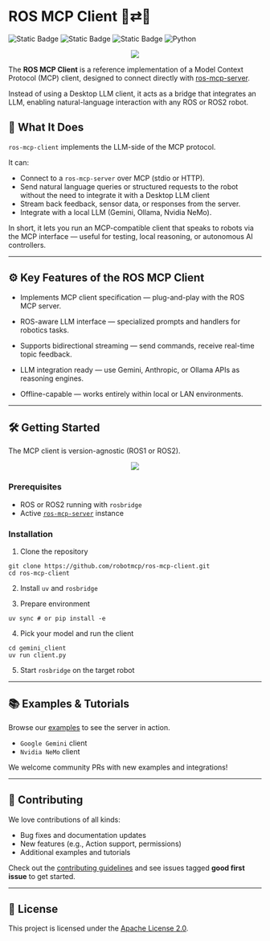 # ROS MCP Client 🧠⇄🤖

![Static Badge](https://img.shields.io/badge/ROS-Available-green)
![Static Badge](https://img.shields.io/badge/ROS2-Available-green)
![Static Badge](https://img.shields.io/badge/License-Apache%202.0-blue)
![Python](https://img.shields.io/badge/python-3.10%2B-blue)

<p align="center">
  <img src="https://github.com/robotmcp/ros-mcp-server/blob/main/docs/images/framework.png"/>
</p>

The **ROS MCP Client** is a reference implementation of a Model Context Protocol (MCP) client, designed to connect directly with [ros-mcp-server](https://github.com/robotmcp/ros-mcp-server/).

Instead of using a Desktop LLM client, it acts as a bridge that integrates an LLM, enabling natural-language interaction with any ROS or ROS2 robot.

## 🧠 What It Does

`ros-mcp-client` implements the LLM-side of the MCP protocol.

It can:
- Connect to a `ros-mcp-server` over MCP (stdio or HTTP).
- Send natural language queries or structured requests to the robot without the need to integrate it with a Desktop LLM client
- Stream back feedback, sensor data, or responses from the server.
- Integrate with a local LLM (Gemini, Ollama, Nvidia NeMo).

In short, it lets you run an MCP-compatible client that speaks to robots via the MCP interface — useful for testing, local reasoning, or autonomous AI controllers.

---

## ⚙️ Key Features of the ROS MCP Client

- Implements MCP client specification — plug-and-play with the ROS MCP server.

- ROS-aware LLM interface — specialized prompts and handlers for robotics tasks.

- Supports bidirectional streaming — send commands, receive real-time topic feedback.

- LLM integration ready — use Gemini, Anthropic, or Ollama APIs as reasoning engines.

- Offline-capable — works entirely within local or LAN environments.

---

## 

## 🛠 Getting Started  

The MCP client is version-agnostic (ROS1 or ROS2).  

<p align="center">
  <img src="https://github.com/robotmcp/ros-mcp-server/blob/main/docs/images/MCP_topology.png"/>
</p>  

### Prerequisites

- ROS or ROS2 running with `rosbridge`
- Active [`ros-mcp-server`](https://github.com/robotmcp/ros-mcp-server) instance

### Installation  

1. Clone the repository  
```
git clone https://github.com/robotmcp/ros-mcp-client.git
cd ros-mcp-client
```

2. Install `uv` and `rosbridge`  

3. Prepare environment
```
uv sync # or pip install -e
```

4. Pick your model and run the client
```
cd gemini_client
uv run client.py
```

5. Start `rosbridge` on the target robot  

---

## 📚 Examples & Tutorials  

Browse our [examples](examples) to see the server in action. 
- `Google Gemini` client
- `Nvidia NeMo` client

We welcome community PRs with new examples and integrations!  

---

## 🤝 Contributing  

We love contributions of all kinds:  
- Bug fixes and documentation updates  
- New features (e.g., Action support, permissions)  
- Additional examples and tutorials  

Check out the [contributing guidelines](docs/contributing.md) and see issues tagged **good first issue** to get started.  

---

## 📜 License  


This project is licensed under the [Apache License 2.0](LICENSE).  

